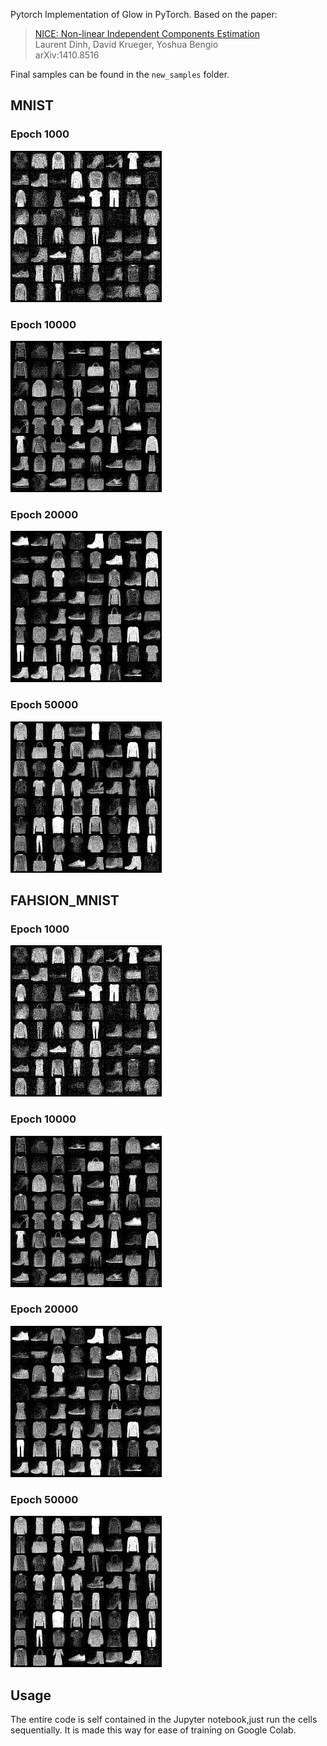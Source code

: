 Pytorch Implementation of Glow in PyTorch. Based on the paper:

  > [NICE: Non-linear Independent Components Estimation](https://arxiv.org/abs/1410.8516)\
  > Laurent Dinh, David Krueger, Yoshua Bengio\
  > arXiv:1410.8516


Final samples can be found in the `new_samples` folder.

## MNIST
### Epoch 1000

![Samples at Epoch 1000](./new_samples_fashion/iter1000.png "Samples at Epoch 1000")

### Epoch 10000

![Samples at Epoch 10000](./new_samples_fashion/iter10000.png "Samples at Epoch 10000")

### Epoch 20000

![Samples at Epoch 20000](./new_samples_fashion/iter20000.png "Samples at Epoch 20000")

### Epoch 50000

![Samples at Epoch 50000](./new_samples_fashion/iter50000.png "Samples at Epoch 50000")

## FAHSION_MNIST

### Epoch 1000

![Samples at Epoch 1000](./new_samples_fashion/iter1000.png "Samples at Epoch 1000")

### Epoch 10000

![Samples at Epoch 10000](./new_samples_fashion/iter10000.png "Samples at Epoch 10000")

### Epoch 20000

![Samples at Epoch 20000](./new_samples_fashion/iter20000.png "Samples at Epoch 20000")

### Epoch 50000

![Samples at Epoch 50000](./new_samples_fashion/iter50000.png "Samples at Epoch 50000")


## Usage
The entire code is self contained in the Jupyter notebook,just run the cells sequentially. It is made this way for ease of training on Google Colab.